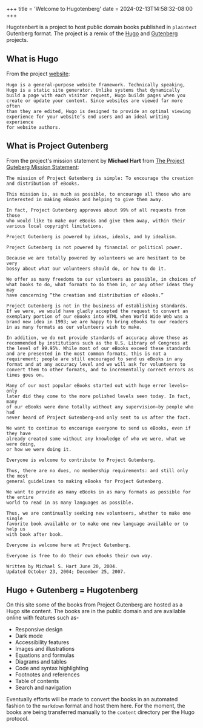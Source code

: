 +++
title = 'Welcome to Hugotenberg'
date = 2024-02-13T14:58:32-08:00
+++

Hugotenbert is a project to host public domain books published in `plaintext` Gutenberg format. The project is a remix of the [Hugo](https://gohugo.io) and [Gutenberg](https://www.gutenberg.org) projects.

## What is Hugo

From the project [website](https://gohugo.io/about/what-is-hugo/):

```
Hugo is a general-purpose website framework. Technically speaking,
Hugo is a static site generator. Unlike systems that dynamically
build a page with each visitor request, Hugo builds pages when you
create or update your content. Since websites are viewed far more often
than they are edited, Hugo is designed to provide an optimal viewing
experience for your website’s end users and an ideal writing experience
for website authors.
```

## What is Project Gutenberg

From the project's mission statement by **Michael Hart** from [The Project Guteberg Mission Statement](https://www.gutenberg.org/about/background/mission_statement.html):

```
The mission of Project Gutenberg is simple: To encourage the creation
and distribution of eBooks.

This mission is, as much as possible, to encourage all those who are
interested in making eBooks and helping to give them away.

In fact, Project Gutenberg approves about 99% of all requests from those
who would like to make our eBooks and give them away, within their
various local copyright limitations.

Project Gutenberg is powered by ideas, ideals, and by idealism.

Project Gutenberg is not powered by financial or political power.

Because we are totally powered by volunteers we are hesitant to be very
bossy about what our volunteers should do, or how to do it.

We offer as many freedoms to our volunteers as possible, in choices of
what books to do, what formats to do them in, or any other ideas they may
have concerning “the creation and distribution of eBooks.”

Project Gutenberg is not in the business of establishing standards.
If we were, we would have gladly accepted the request to convert an
exemplary portion of our eBooks into HTML when World Wide Web was a
brand new idea in 1993; we are happy to bring eBooks to our readers
in as many formats as our volunteers wish to make.

In addition, we do not provide standards of accuracy above those as
recommended by institutions such as the U.S. Library of Congress at
the level of 99.95%. While most of our eBooks exceed these standards
and are presented in the most common formats, this is not a
requirement; people are still encouraged to send us eBooks in any
format and at any accuracy level and we will ask for volunteers to
convert them to other formats, and to incrementally correct errors as
times goes on.

Many of our most popular eBooks started out with huge error levels–only
later did they come to the more polished levels seen today. In fact, many
of our eBooks were done totally without any supervision–by people who had
never heard of Project Gutenberg–and only sent to us after the fact.

We want to continue to encourage everyone to send us eBooks, even if they have
already created some without any knowledge of who we were, what we were doing,
or how we were doing it.

Everyone is welcome to contribute to Project Gutenberg.

Thus, there are no dues, no membership requirements: and still only the most
general guidelines to making eBooks for Project Gutenberg.

We want to provide as many eBooks in as many formats as possible for the entire
world to read in as many languages as possible.

Thus, we are continually seeking new volunteers, whether to make one single
favorite book available or to make one new language available or to help us
with book after book.

Everyone is welcome here at Project Gutenberg.

Everyone is free to do their own eBooks their own way.

Written by Michael S. Hart June 20, 2004.
Updated October 23, 2004; December 25, 2007.
```

## Hugo + Gutenberg = Hugotenberg

On this site some of the books from Project Gutenberg are hosted as a Hugo site content.
The books are in the public domain and are available online with features such as-

- Responsive design
- Dark mode
- Accessibility features
- Images and illustrations
- Equations and formulas
- Diagrams and tables
- Code and syntax highlighting
- Footnotes and references
- Table of contents
- Search and navigation

Eventually efforts will be made to convert the books in an automated fashion
to the `markdown` format and host them here. For the moment, the books are
being transferred manually to the `content` directory per the Hugo protocol.
